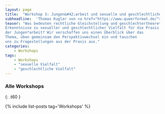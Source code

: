 ```yaml
---
layout: page
title:  "Workshop 3: Jungen&#42;arbeit und sexuelle und geschlechtliche Vielfalt"
subheadline:  'Thomas Kugler von <a href="https://www.queerformat.de/">Queerformat</a>'
teaser: "Was bedeuten rechtliche Gleichstellung und geschlechtertheoretische
Erkenntnisse zu sexueller und geschlechtlicher Vielfalt für die Praxis
der Jungen*arbeit? Wir verschaffen uns einen Überblick über das
Thema, üben gemeinsam den Perspektivwechsel ein und tauschen
uns zu Fragestellungen aus der Praxis aus."
categories:
    - Workshops
tags:
    - Workshops
    - "sexuelle Vielfalt"
    - "geschlechtliche Vielfalt"
---
```

<!--more-->


### Alle Workshops 
{: .t60 }

{% include list-posts tag='Workshops' %}
